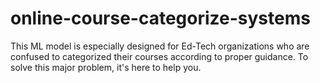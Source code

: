 # online-course-categorize-systems
This ML model is especially designed for Ed-Tech organizations who are confused to categorized their courses according to proper guidance. To solve this major problem, it's here to help you. 
